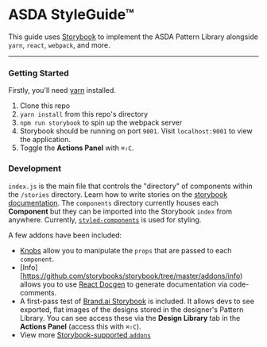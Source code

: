 # ASDA StyleGuide™
This guide uses [Storybook](storybook.js.org) to implement the ASDA Pattern Library alongside `yarn`, `react`, `webpack`, and more.

----------------

### Getting Started

Firstly, you'll need [yarn](https://yarnpkg.com/lang/en/docs/install/) installed. 

1. Clone this repo
2. `yarn install` from this repo's directory
3. `npm run storybook` to spin up the webpack server
4. Storybook should be running on port `9001`. Visit `localhost:9001` to view the application.
5. Toggle the **Actions Panel** with `⌘⇧C`.

### Development

`index.js` is the main file that controls the "directory" of components within the `/stories` directory. Learn how to write stories on the [storybook documentation](https://storybook.js.org/basics/writing-stories/).
The `components` directory currently houses each **Component** but they can be imported into the Storybook `index` from anywhere.
Currently, [`styled-components`](https://www.styled-components.com/) is used for styling.

A few addons have been included:
- [Knobs](https://github.com/storybooks/storybook/tree/master/addons/knobs) allow you to manipulate the `props` that are passed to each `component`.
- [Info][https://github.com/storybooks/storybook/tree/master/addons/info) allows you to use [React Docgen](https://react-styleguidist.js.org/docs/documenting.html) to generate documentation via code-comments.
- A first-pass test of [Brand.ai Storybook](https://github.com/brandai/brandai-storybook) is included. It allows devs to see exported, flat images of the designs stored in the designer's Pattern Library.
You can see access these via the **Design Library** tab in the **Actions Panel** (access this with `⌘⇧C`).
- View more [Storybook-supported `addons`](https://storybook.js.org/addons/addon-gallery/)

